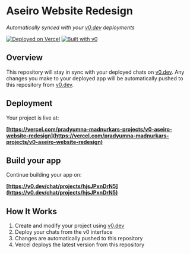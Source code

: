 # Aseiro Website Redesign

*Automatically synced with your [v0.dev](https://v0.dev) deployments*

[![Deployed on Vercel](https://img.shields.io/badge/Deployed%20on-Vercel-black?style=for-the-badge&logo=vercel)](https://vercel.com/pradyumna-madnurkars-projects/v0-aseiro-website-redesign)
[![Built with v0](https://img.shields.io/badge/Built%20with-v0.dev-black?style=for-the-badge)](https://v0.dev/chat/projects/hjsJPxnDrN5)

## Overview

This repository will stay in sync with your deployed chats on [v0.dev](https://v0.dev).
Any changes you make to your deployed app will be automatically pushed to this repository from [v0.dev](https://v0.dev).

## Deployment

Your project is live at:

**[https://vercel.com/pradyumna-madnurkars-projects/v0-aseiro-website-redesign](https://vercel.com/pradyumna-madnurkars-projects/v0-aseiro-website-redesign)**

## Build your app

Continue building your app on:

**[https://v0.dev/chat/projects/hjsJPxnDrN5](https://v0.dev/chat/projects/hjsJPxnDrN5)**

## How It Works

1. Create and modify your project using [v0.dev](https://v0.dev)
2. Deploy your chats from the v0 interface
3. Changes are automatically pushed to this repository
4. Vercel deploys the latest version from this repository